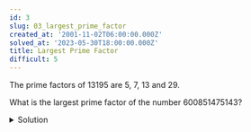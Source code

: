 ```yaml
---
id: 3
slug: 03_largest_prime_factor
created_at: '2001-11-02T06:00:00.000Z'
solved_at: '2023-05-30T18:00:00.000Z'
title: Largest Prime Factor
difficult: 5
---
```


<p>The prime factors of 13195 are 5, 7, 13 and 29.</p>

<p>What is the largest prime factor of the number 600851475143?</p>

<details>
  <summary>Solution</summary>

  ```
  ```
</details>
